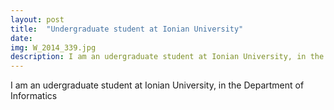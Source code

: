 ```yaml
---
layout: post
title:  "Undergraduate student at Ionian University"
date:
img: W_2014_339.jpg
description: I am an udergraduate student at Ionian University, in the Department of Informatics.
---
```


I am an udergraduate student at Ionian University, in the Department of Informatics
